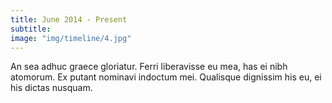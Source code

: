 ```yaml
---
title: June 2014 - Present
subtitle:
image: "img/timeline/4.jpg"
---
```

An sea adhuc graece gloriatur. Ferri liberavisse eu mea, has ei nibh atomorum. Ex putant nominavi indoctum mei. Qualisque dignissim his eu, ei his dictas nusquam.